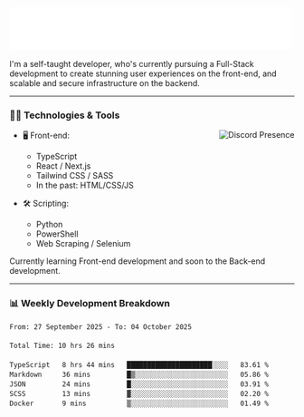 <img src="assets/wave.svg" alt=":wave:" />

I'm a self-taught developer, who's currently pursuing a Full-Stack development to create stunning user experiences on the front-end, and scalable and secure infrastructure on the backend.

---

### 🧑‍💻 Technologies & Tools

<a href="https://discord.com/users/414304208649453568" target="_blank" rel="nofollow">
   <img src="https://lanyard-profile-readme.vercel.app/api/414304208649453568?idleMessage=Probably%20doing%20something%20else..." alt="Discord Presence" align="right">
</a>

- 🖥️ Front-end:

  - TypeScript
  - React / Next.js
  - Tailwind CSS / SASS
  - In the past: HTML/CSS/JS

- 🛠 Scripting:

  - Python
  - PowerShell
  - Web Scraping / Selenium

Currently learning Front-end development and soon to the Back-end development.

---

### 📊 Weekly Development Breakdown

<!--START_SECTION:waka-->

```txt
From: 27 September 2025 - To: 04 October 2025

Total Time: 10 hrs 26 mins

TypeScript   8 hrs 44 mins   █████████████████████░░░░   83.61 %
Markdown     36 mins         █▒░░░░░░░░░░░░░░░░░░░░░░░   05.86 %
JSON         24 mins         █░░░░░░░░░░░░░░░░░░░░░░░░   03.91 %
SCSS         13 mins         ▓░░░░░░░░░░░░░░░░░░░░░░░░   02.20 %
Docker       9 mins          ▒░░░░░░░░░░░░░░░░░░░░░░░░   01.49 %
```

<!--END_SECTION:waka-->
